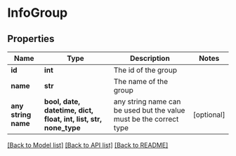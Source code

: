 # InfoGroup


## Properties
Name | Type | Description | Notes
------------ | ------------- | ------------- | -------------
**id** | **int** | The id of the group | 
**name** | **str** | The name of the group | 
**any string name** | **bool, date, datetime, dict, float, int, list, str, none_type** | any string name can be used but the value must be the correct type | [optional]

[[Back to Model list]](../../README.md#models) [[Back to API list]](../../README.md#available-methods) [[Back to README]](../../README.md)


